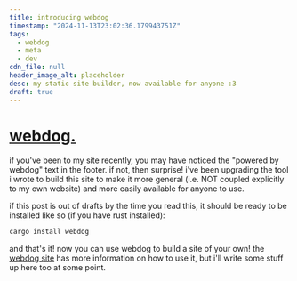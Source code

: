 ```yaml
---
title: introducing webdog
timestamp: "2024-11-13T23:02:36.179943751Z"
tags:
  - webdog
  - meta
  - dev
cdn_file: null
header_image_alt: placeholder
desc: my static site builder, now available for anyone :3
draft: true
---
```


# [webdog.](https://webdog.zyl.gay)

if you've been to my site recently, you may have noticed the "powered by webdog" text in the footer. if not, then surprise! i've been upgrading the tool i wrote to build this site to make it more general (i.e. NOT coupled explicitly to my own website) and more easily available for anyone to use.

if this post is out of drafts by the time you read this, it should be ready to be installed like so (if you have rust installed):

```sh
cargo install webdog
```

and that's it! now you can use webdog to build a site of your own! the [webdog site](https://webdog.zyl.gay) has more information on how to use it, but i'll write some stuff up here too at some point.
